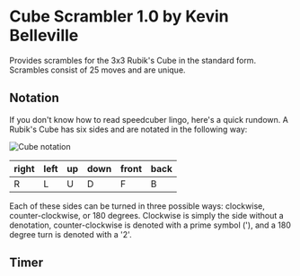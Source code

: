 # Cube Scrambler 1.0 by Kevin Belleville

Provides scrambles for the 3x3 Rubik's Cube in the standard form. Scrambles consist of 25 moves and are unique. 

## Notation

If you don't know how to read speedcuber lingo, here's a quick rundown. A Rubik's Cube has six sides and are notated in the following way:

![Cube notation](http://cubercritic.com/wp-content/uploads/2013/05/3x3-Notation.jpg)

right | left | up | down | front | back
---|---|---|---|---|---
R | L | U | D | F | B

Each of these sides can be turned in three possible ways: clockwise, counter-clockwise, or 180 degrees. Clockwise is simply the side without a denotation, counter-clockwise is denoted with a prime symbol ('), and a 180 degree turn is denoted with a '2'.

## Timer
